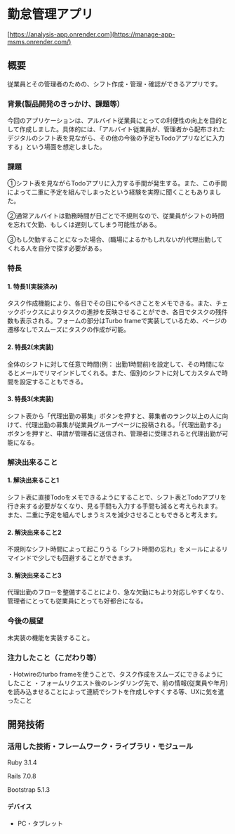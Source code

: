 # 勤怠管理アプリ
[https://analysis-app.onrender.com](https://manage-app-msms.onrender.com/)

## 概要
従業員とその管理者のための、シフト作成・管理・確認ができるアプリです。
### 背景(製品開発のきっかけ、課題等）
今回のアプリケーションは、アルバイト従業員にとっての利便性の向上を目的として作成しました。具体的には、「アルバイト従業員が、管理者から配布されたデジタルのシフト表を見ながら、その他の今後の予定もTodoアプリなどに入力する」という場面を想定しました。
### 課題
①シフト表を見ながらTodoアプリに入力する手間が発生する。また、この手間によって二重に予定を組んでしまったという経験を実際に聞くこともありました。

②通常アルバイトは勤務時間が日ごとで不規則なので、従業員がシフトの時間を忘れて欠勤、もしくは遅刻してしまう可能性がある。

③もし欠勤することになった場合、(職場によるかもしれないが)代理出勤してくれる人を自分で探す必要がある。
### 特長
#### 1. 特長1(実装済み)
タスク作成機能により、各日でその日にやるべきことをメモできる。また、チェックボックスによりタスクの進捗を反映させることができ、各日でタスクの残件数も表示される。フォームの部分はTurbo frameで実装しているため、ページの遷移なしでスムーズにタスクの作成が可能。
#### 2. 特長2(未実装)
全体のシフトに対して任意で時間(例： 出勤1時間前)を設定して、その時間になるとメールでリマインドしてくれる。また、個別のシフトに対してカスタムで時間を設定することもできる。
#### 3. 特長3(未実装)
シフト表から「代理出勤の募集」ボタンを押すと、募集者のランク以上の人に向けて、代理出勤の募集が従業員グループページに投稿される。「代理出勤する」ボタンを押すと、申請が管理者に送信され、管理者に受理されると代理出勤が可能になる。

### 解決出来ること
#### 1. 解決出来ること1
シフト表に直接Todoをメモできるようにすることで、シフト表とTodoアプリを行き来する必要がなくなり、見る手間も入力する手間も減ると考えられます。　また、二重に予定を組んでしまうミスを減少させることもできると考えます。
#### 2. 解決出来ること2
不規則なシフト時間によって起こりうる「シフト時間の忘れ」をメールによるリマインドで少しでも回避することができます。
#### 3. 解決出来ること3
代理出勤のフローを整備することにより、急な欠勤にもより対応しやすくなり、管理者にとっても従業員にとっても好都合になる。
### 今後の展望
未実装の機能を実装すること。
### 注力したこと（こだわり等）
・Hotwireのturbo frameを使うことで、タスク作成をスムーズにできるようにしたこと
・フォームリクエスト後のレンダリング先で、前の情報(従業員や年月)を読み込ませることによって連続でシフトを作成しやすくする等、UXに気を遣ったこと
## 開発技術
### 活用した技術・フレームワーク・ライブラリ・モジュール
Ruby 3.1.4

Rails 7.0.8

Bootstrap 5.1.3

#### デバイス
* PC・タブレット
